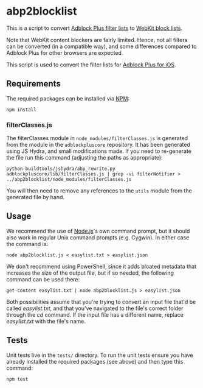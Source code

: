 # abp2blocklist

This is a script to convert [Adblock Plus filter lists](https://adblockplus.org/filters)
to [WebKit block lists](https://www.webkit.org/blog/3476/content-blockers-first-look/).

Note that WebKit content blockers are fairly limited. Hence, not all filters
can be converted (in a compatible way), and some differences compared to Adblock
Plus for other browsers are expected.

This script is used to convert the filter lists for
[Adblock Plus for iOS](https://adblockplus.org/releases/adblock-plus-10-for-ios-released).

## Requirements

The required packages can be installed via [NPM](https://npmjs.org):

```
npm install
```

### filterClasses.js

The filterClasses module in `node_modules/filterClasses.js` is generated from
the module in the `adblockpluscore` repository. It has been generated using
JS Hydra, and small modifications made. If you need to re-generate the file run
this command (adjusting the paths as appropriate):

```
python buildtools/jshydra/abp_rewrite.py adblockpluscore/lib/filterClasses.js | grep -vi filterNotifier > ../abp2blocklist/node_modules/filterClasses.js
```
You will then need to remove any references to the `utils` module from the
generated file by hand.


## Usage

We recommend the use of [Node.js](https://nodejs.org/en/download/)'s own command prompt, but it should also work in regular Unix command prompts (e.g. Cygwin). In either case the command is:
```
node abp2blocklist.js < easylist.txt > easylist.json
```

We don't recommend using PowerShell, since it adds bloated metadata that increases the size of the output file, but if so needed, the following command can be used there:
```
get-content easylist.txt | node abp2blocklist.js > easylist.json
```

Both possibilities assume that you're trying to convert an input file that'd be called _easylist.txt_, and that you've navigated to the file's correct folder through the _cd_ command. If the input file has a different name, replace _easylist.txt_ with the file's name.

## Tests

Unit tests live in the `tests/` directory. To run the unit tests ensure you have
already installed the required packages (see above) and then type this command:

```
npm test
```
